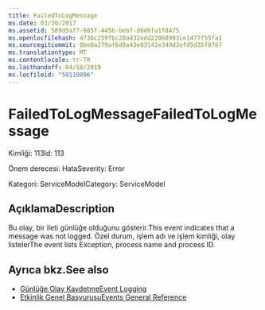 ```yaml
---
title: FailedToLogMessage
ms.date: 03/30/2017
ms.assetid: 589d5af7-685f-4456-bebf-d6d6fa1f8475
ms.openlocfilehash: 4736c259fbc28a432edd22068993ce1477f55fa1
ms.sourcegitcommit: 0be8a279af6d8a43e03141e349d3efd5d35f8767
ms.translationtype: MT
ms.contentlocale: tr-TR
ms.lasthandoff: 04/18/2019
ms.locfileid: "59110896"
---
```

# <a name="failedtologmessage"></a><span data-ttu-id="da7aa-102">FailedToLogMessage</span><span class="sxs-lookup"><span data-stu-id="da7aa-102">FailedToLogMessage</span></span>
<span data-ttu-id="da7aa-103">Kimliği: 113</span><span class="sxs-lookup"><span data-stu-id="da7aa-103">Id: 113</span></span>  
  
 <span data-ttu-id="da7aa-104">Önem derecesi: Hata</span><span class="sxs-lookup"><span data-stu-id="da7aa-104">Severity: Error</span></span>  
  
 <span data-ttu-id="da7aa-105">Kategori: ServiceModel</span><span class="sxs-lookup"><span data-stu-id="da7aa-105">Category: ServiceModel</span></span>  
  
## <a name="description"></a><span data-ttu-id="da7aa-106">Açıklama</span><span class="sxs-lookup"><span data-stu-id="da7aa-106">Description</span></span>  
 <span data-ttu-id="da7aa-107">Bu olay, bir ileti günlüğe olduğunu gösterir.</span><span class="sxs-lookup"><span data-stu-id="da7aa-107">This event indicates that a message was not logged.</span></span> <span data-ttu-id="da7aa-108">Özel durum, işlem adı ve işlem kimliği, olay listeler</span><span class="sxs-lookup"><span data-stu-id="da7aa-108">The event lists Exception, process name and process ID.</span></span>  
  
## <a name="see-also"></a><span data-ttu-id="da7aa-109">Ayrıca bkz.</span><span class="sxs-lookup"><span data-stu-id="da7aa-109">See also</span></span>

- [<span data-ttu-id="da7aa-110">Günlüğe Olay Kaydetme</span><span class="sxs-lookup"><span data-stu-id="da7aa-110">Event Logging</span></span>](../../../../../docs/framework/wcf/diagnostics/event-logging/index.md)
- [<span data-ttu-id="da7aa-111">Etkinlik Genel Başvurusu</span><span class="sxs-lookup"><span data-stu-id="da7aa-111">Events General Reference</span></span>](../../../../../docs/framework/wcf/diagnostics/event-logging/events-general-reference.md)
